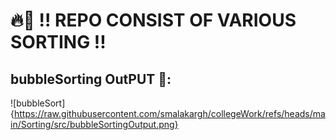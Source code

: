 # 🔥🚀 !! REPO CONSIST OF VARIOUS SORTING  !!

## bubbleSorting OutPUT 👀:

![bubbleSort]{https://raw.githubusercontent.com/smalakargh/collegeWork/refs/heads/main/Sorting/src/bubbleSortingOutput.png}